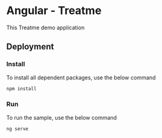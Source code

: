 #  Angular -  Treatme

This Treatme demo application 

## Deployment

### Install

To install all dependent packages, use the below command

```sh
npm install
```

### Run

To run the sample, use the below command

```sh
ng serve
```

